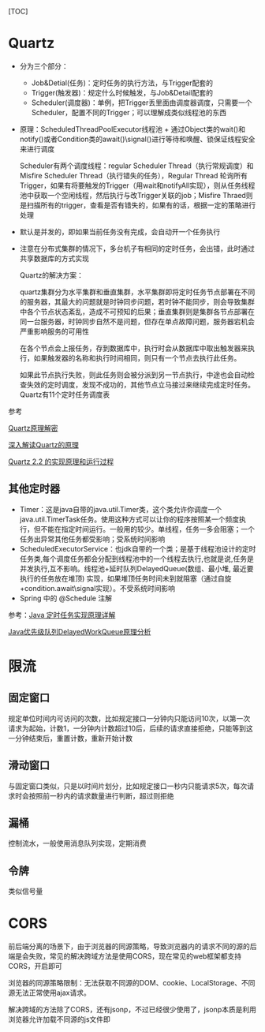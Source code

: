 [TOC]

# Quartz

* 分为三个部分：
  * Job&Detial(任务)：定时任务的执行方法，与Trigger配套的
  * Trigger(触发器)：规定什么时候触发，与Job&Detail配套的
  * Scheduler(调度器)：单例，把Trigger丢里面由调度器调度，只需要一个Scheduler，配置不同的Trigger；可以理解成类似线程池的东西

* 原理：ScheduledThreadPoolExecutor线程池 + 通过Object类的wait()和notify()或者Condition类的await()\signal()进行等待和唤醒、锁保证线程安全 来进行调度

  Scheduler有两个调度线程：regular Scheduler Thread（执行常规调度）和Misfire Scheduler Thread（执行错失的任务），Regular Thread 轮询所有Trigger，如果有将要触发的Trigger（用wait和notifyAll实现），则从任务线程池中获取一个空闲线程，然后执行与改Trigger关联的job；Misfire Thraed则是扫描所有的trigger，查看是否有错失的，如果有的话，根据一定的策略进行处理

* 默认是并发的，即如果当前任务没有完成，会自动开一个任务执行

* 注意在分布式集群的情况下，多台机子有相同的定时任务，会出错，此时通过共享数据库的方式实现

  Quartz的解决方案：

  quartz集群分为水平集群和垂直集群，水平集群即将定时任务节点部署在不同的服务器，其最大的问题就是时钟同步问题，若时钟不能同步，则会导致集群中各个节点状态紊乱，造成不可预知的后果；垂直集群则是集群各节点部署在同一台服务器，时钟同步自然不是问题，但存在单点故障问题，服务器宕机会严重影响服务的可用性

  在各个节点会上报任务，存到数据库中，执行时会从数据库中取出触发器来执行，如果触发器的名称和执行时间相同，则只有一个节点去执行此任务。

  如果此节点执行失败，则此任务则会被分派到另一节点执行，中途也会自动检查失效的定时调度，发现不成功的，其他节点立马接过来继续完成定时任务。Quartz有11个定时任务调度表

参考

[Quartz原理解密](https://www.cnblogs.com/Dorae/p/9357180.html)

[深入解读Quartz的原理](https://blog.csdn.net/scgyus/article/details/79360316)

[Quartz 2.2 的实现原理和运行过程](https://blog.csdn.net/xlxxcc/article/details/52104463)

## 其他定时器

  * Timer：这是java自带的java.util.Timer类，这个类允许你调度一个java.util.TimerTask任务。使用这种方式可以让你的程序按照某一个频度执行，但不能在指定时间运行。一般用的较少。单线程，任务一多会阻塞；一个任务出异常其他任务都受影响；受系统时间影响
  * ScheduledExecutorService：也jdk自带的一个类；是基于线程池设计的定时任务类,每个调度任务都会分配到线程池中的一个线程去执行,也就是说,任务是并发执行,互不影响。线程池+延时队列DelayedQueue(数组、最小堆, 最近要执行的任务放在堆顶) 实现，如果堆顶任务时间未到就阻塞（通过自旋+condition.await\signal实现）。不受系统时间影响
  * Spring 中的 @Schedule  注解

参考：[Java 定时任务实现原理详解](https://blog.csdn.net/u013332124/article/details/79603943)

[Java优先级队列DelayedWorkQueue原理分析](https://www.jianshu.com/p/587901245c95)

# 限流

## 固定窗口

规定单位时间内可访问的次数，比如规定接口一分钟内只能访问10次，以第一次请求为起始，计数1，一分钟内计数超过10后，后续的请求直接拒绝，只能等到这一分钟结束后，重置计数，重新开始计数

## 滑动窗口

与固定窗口类似，只是以时间片划分，比如规定接口一秒内只能请求5次，每次请求时会按照前一秒内的请求数量进行判断，超过则拒绝

## 漏桶

控制流水，一般使用消息队列实现，定期消费

## 令牌

类似信号量

# CORS

前后端分离的场景下，由于浏览器的同源策略，导致浏览器内的请求不同的源的后端是会失败，常见的解决跨域方法是使用CORS，现在常见的web框架都支持CORS，开启即可

浏览器的同源策略限制：无法获取不同源的DOM、cookie、LocalStorage、不同源无法正常使用ajax请求。

解决跨域的方法除了CORS，还有jsonp，不过已经很少使用了，jsonp本质是利用浏览器允许加载不同源的js文件即<script>标签等，将跨域请求<script>标签里，返回一段可执行的js代码，其中包含了请求结果，通常是json格式，前端通过返回的js代码执行回调获取结果

详情见 [跨域资源共享 CORS 详解](http://www.ruanyifeng.com/blog/2016/04/cors.html)

对于跨域产生的问题，如CSRF跨域请求攻击的解决方案，可参考：[美团:如何防止csrf](https://tech.meituan.com/2018/10/11/fe-security-csrf.html)

# session和cookie

- 首先Http是无状态的，因此需要通过session、cookie来达到记录用户状态的目的。

- 传统的session、cookie：session存用户信息，保存在服务端中，cookie里存session对应的sessionId，保存在客户端中，用于找到对应的session，每次请求都会带上该cookie来表示此用户。

- 由于现在实例的部署不可能只部署一个，一般都是集群部署，因此session不可以只存在一个实例的内存中，因此引入Redis来存用户的登录信息

- 现在一般使用 token + Redis来实现session机制，前端的cookie更多的是存token的信息而已，一般也是把token的值放在请求头中，而不会把cookie发给后端

# JWT

JWT = JSON WEB TOKEN

## 原理

JWT实际上是一个token(令牌)，分为三部分：Header(头部)、Payload(负载)、Signature(签名)。

Header(头部) ：两部分组成，记录令牌类型和JWT的签名算法，一般是HMACSHA256。

Payload(负载)： 记录用户登录信息(官方规范默认是不加密的，分为官方字段和私有字段）。

Signature(签名) ：记录将 Header、Payload和服务端的密钥组合起来，使用Header(头部)里规定的方式加密。

比如header里保存的加密方式是HMACSHA256，`签名 Signature = HMACSHA256(base64URL(header) + "." + base64URL(payload) + "." + 保存在后端的密钥)`

最后的JWT = `base64URL(Header) + "." + base64URL(Payload) + "." + Signature`，后端收到该JWT后验证该签名是否正确，来判断JWT里的用户信息是否可靠。

**base64**：64指的是A-Z,a-z，0-9，+，/，将待转换的字符串转成二进制流，每3个8位转成4个6位，6位的二进制数转成十进制，根据码表找到对应的字符，以=号做后缀，凑齐位数

一般是为了解决一些字符编码的问题，将非ASCII字符转化为ASCII字符，还有就是可以对数据做简单加密，base64URL在base64的基础上增加对一些符号的编解码，比如把"-"替换成"+"，使得它可以出现在url中。

**HMACSHA256**：摘要算法，一般用于验证签名是否一致

## 使用

可以存储在浏览器的本地缓存localStorage或者cookie中，发送请求的时候放在cookie里，或者放在请求头中

- JWT的目的是让服务器不保存任何session数据，让后端变成无状态的，因此没办法主动废弃某个token，一旦签发了JWT，在到期之前就会始终有效，如果想要实现这种功能，必然需要在后端保存JWT，就违背了JWT的设计初衷了。
- 要让JWT实现 续签 和 主动过期功能，必定需要在后端保存JWT
  - jwt主动过期问题，使用黑名单即可；分成两点，客户端要求失效，服务端记录token到黑名单；用户重置密码，服务端记录uid-time键值对，在此之前的token全部失效；客户端把保存的jwt删掉是没用的，此时的jwt依然有效，只是客户端没记录而已
  - jwt续签问题，一种解决方式是jwt中存储过期时间，服务端设置刷新时间，请求时判断是否在过期时间或刷新时间，在刷新时间内进行token刷新，失效token记入黑名单；
  - 而黑名单过大问题，可以采用记录UID-刷新时间方式解决，判断jwt签发时间，jwt签发时间小于UID-刷新时间的记为失效
- 个人认为JWT的生成方式本身是有一套规范的，在实际使用过程中也可以对他进行改动，本质上还是一个签名校验而已，一般会对JWT进行魔改，比如使用Header(头部)里的加密方式加密Signature(签名)，Signature(签名)加密Header(头部) 和Payload(负载) 这两部分，服务器里的私钥解密Payload(负载)，得到需要的登录信息，不通过简单的base64URL编码，不对外暴露，签名算法或者签名里的密钥的方式可以改成其他等。

JWT参考：[JWT 超详细分析](https://learnku.com/articles/17883)

# CAS模型 - SSO(单点登录)

可参考：[CAS实现单点登录SSO执行原理探究](https://blog.csdn.net/javaloveiphone/article/details/52439613)，讲得算是比较明白，这里是总结基于CAS模式改的单点登录模式

- 第一次访问时，由于没有访问的token，会引导至登录

![第一次访问](https://github.com/Nixum/Java-Note/raw/master/Note/picture/sso-first-access.png)

- 再次访问Web-1时，由于前端已存了token，直接使用token进行请求即可

- 已登录Web-1时去访问Web-2，会通过后端认证中心实现单点登录

![第二次访问](https://github.com/Nixum/Java-Note/raw/master/Note/picture/sso-second-access.png)

这里在总结一下关于GrantTicket和ServiceTicket，跟CAS模型中提到的TGT、ST、PGT这些东西是类似的，本质是作为验证的票据，图中的GrantTicket、ServiceTicket、token含义如下

GrantTicket：全局会话票据，保存在登录页，通过GrantTicket才能换取ServiceTicket；

ServiceTicket表示访问资源的一次性票据，根据ServiceTicket换取token，换取后失效；

token：登录凭证

GT、ST和token都是保存在Redis中的，他们在Redis中的存储结构如下

```
key：TOKEN_${Token的值}
value:
{
    "createTime": 1565961654807,
    "accountId": "123",
    // 用户其他信息
    "grantTicket": ${GrantTicket的值}  // token关联GT，用于注销时实现全局注销
}

key：GRANT_TICKET_${GrantTicket的值}
value:
{
    "createTime": 1565961654807,
    "accountId": "123",
}

key：SERVICE_TICKET_${ServiceTicket的值}
value:
{
    "createTime": 1565961654807,
    "grantTicket": ${GrantTicket的值} // ST关联GT，用于判断该ST是否有效，换取token后删除
}

// token与grantTicket的记录，注销时，根据token中关联的GT，找到所有与之关联的token，进行删除，这里推荐使用Redis的scan命令进行分段查询，原因是Redis是单线程的，如果数据量太大使用keys命令遍历太久，阻塞Redis接收其他命令
key：{grantTicket}-{token}
value：无
```

# 基于OAuth2.0的第三方登录

可参考：[理解OAuth 2.0](https://www.ruanyifeng.com/blog/2014/05/oauth_2_0.html)，这样基本就入门了，这里是总结项目中如何接入，一般在集成facebook和google的第三方登录也是类似的流程机制，这里只用到了access_token，对于refresh_token，是用来延长access_token的过期时间的，减少短时间内的重复登录，这里就没有涉及到了

![基于OAuth2的第三方登录](https://github.com/Nixum/Java-Note/raw/master/Note/picture/基于oauth2的第三方登录流程.png)

为什么要后端要根据code + clientId + secret换成access_token，再根据access_token换用户个人信息？

为什么后端不直接code + clientId + secret换用户个人信息呢？

主要还是为了安全，防止中间人攻击

* 重定向的参数是带在url里的，是直接暴露在客户端的，如果直接返回access_token就不安全，因此才多了code这一层，为了降低code被拦截泄漏后的风险，code的过期时间一般都很短，且是一次性的；

* 另外就是后端对于外部的请求都是不信任的，因此接收到的参数(code)首先还要配合凭证去验证其合法性，对于验证通过后获得的access_token也有更多的操作空间，由后端持有，不会暴露出去

  像上图那种登录方案，后端只需要用户个人信息换完token就算完事了，所以看起来好像直接使用code + clientId + secret换用户个人信息就行，但是如果此时需要再获取用户的其他信息，就没有没办法再用code去换了，只能要求用户再次登录，此时如果有access_token就显得多么重要了

# 压测

总结一下做过的压测，压测工具jmetter，利用jmette可以多线程并发请求和可以实时查看简易报告的能力

1. 先对被压测服务的接口针对不同场景编写压测用例，设定好TPS的起始和目标值，作为压测计划

2. 画压测机器部署关系图，部署压测环境

   *  对于被压测的服务，一般会mock掉与该服务相关关联的服务，比如该服务还连了数据库，该接口请求依赖一些独立部署的中间件，或者依赖其他服务，则会对这些相关的依赖用桩来代替，用于维持通信，以减少这些额外服务的影响。

   * 一般一台机器只部署一个服务，特别是被压测服务，此外还要注意被压测服务所在的机器上网络设置相关的参数，比如TCP最大连接数、回收策略之类的设置

3. 编写压测脚本，压测脚本越简单越好，尽量让压测工具不影响被压测服务，**脚本最重要的几个设置**： 发起请求时的并发线程数、响应的断言、TPS数，其他那些花里胡哨的输出树状图，饼图啊那些都不用配了，用最简单的报告输出即可

4. 部署完后，将脚本配置放到jmeter的机器上，启动压测

   ```
   nohup java -jar bin/ApacheJMeter.jar -n -t jmetter脚本路径/config.jmx > test.out &
   ```

   输出到当前目录下的test.out文件里，这里启动是使用默认参数启动，如果对jmetter的JVM设置有要求，也可以在启动时指定JVM参数，如

   ```
   nohup java -server -XX:+HeapDumpOnOutOfMemoryError -Xms512m -Xmx512m -XX:+UseG1GC -XX:MaxGCPauseMillis=250 -XX:G1ReservePercent=20 -Djava.security.egd=file:/dev/urandom -jar bin/ApacheJMeter.jar -n -t jmetter脚本路径/config.jmx > test.out &
   ```

   压测开启后可以打开test.out文件查看压测报告

5. 一般是按照TPS从小往大压，小的TPS压，在正常延时的情况下可以先判断程序是否有问题，比如内存泄漏，内存溢出，没问题了再逐步往大了压。如果先从大往小压，延时又上不去，此时判断不了是程序内部问题还是过大的TPS导致。压测时间一般最少压一天

6. 输出压测报告

一般有如下几个点要注意，这些点到时也要输出到压测报告上

| 监控点                                | 说明                                                         |
| ------------------------------------- | ------------------------------------------------------------ |
| jmetter端的TPS、延时、错误率          | 观察TPS是否符合预期、延时是否达到预期且稳定、错误率要为0。**当程序正常时降低RT的手段**：减少不必要的日志输出、业务逻辑算法是否还有优化空间，是否有IO占用或者频繁序列化反序列化、内部队列是否阻塞 |
| 被压测服务的gc                        | fgc，ygc不要太频繁，一般来说**fgc 一小时要小于3~4次**；**ygc一分钟要小于3~4次为佳**。 |
| jmetter端的CPU、内存使用率等          | 注意jmetter端的CPU是否过高或波动很大，避免影响压测结论       |
| 被压测服务端的CPU、磁盘、内存使用率等 | 如果cpu过高，如果连续达到90以上，基本上是内存泄漏导致了频繁的fgc；磁盘的占用情况，注意生成的日志是否把磁盘占满了 |

使用 `jstat -gcutil [pid] [时间间隔，每几秒打印] [打印次数]`查看GC情况

当被压测端的gc不正常时，应尽量保存事发环境

​	1、收集内存使用基本情况统计：`jmap -heap [pid] > [文件名，如heap.log]`


​	2、收集线程堆栈运行信息：`jstack [pid] > [文件名，如stack.log]`

​	3、收集内存详细使用信息，生成dump内存快照：`jmap -dump:format=b,file=[文件名，如heap.dump] [pid]`


一般使用eclipse mat工具进行内存快照的分析，排查出内存泄漏的问题。

mat的使用参见：[Eclipse MAT内存分析工具](https://www.cnblogs.com/yueshutong/p/9824772.html)

**一般压测脚本的模板：**

```xml
<?xml version="1.0" encoding="UTF-8"?>
<jmeterTestPlan version="1.2" properties="3.2" jmeter="3.2 r1790748">
  <hashTree>
    <TestPlan guiclass="TestPlanGui" testclass="TestPlan" testname="测试计划" enabled="true">
        <!-- 一般写压测计划中的序号+名称 -->
      <stringProp name="TestPlan.comments"></stringProp>
      <boolProp name="TestPlan.functional_mode">false</boolProp>
      <boolProp name="TestPlan.serialize_threadgroups">false</boolProp>
      <elementProp name="TestPlan.user_defined_variables" elementType="Arguments" guiclass="ArgumentsPanel" testclass="Arguments" testname="用户定义的变量" enabled="true">
        <collectionProp name="Arguments.arguments"/>
      </elementProp>
      <stringProp name="TestPlan.user_define_classpath"></stringProp>
    </TestPlan>
    <hashTree>
      <ThreadGroup guiclass="ThreadGroupGui" testclass="ThreadGroup" testname="Thread Group" enabled="true">
        <stringProp name="ThreadGroup.on_sample_error">continue</stringProp>
        <elementProp name="ThreadGroup.main_controller" elementType="LoopController" guiclass="LoopControlPanel" testclass="LoopController" testname="循环控制器" enabled="true">
          <boolProp name="LoopController.continue_forever">false</boolProp>
          <intProp name="LoopController.loops">-1</intProp>
        </elementProp>
        <stringProp name="ThreadGroup.num_threads">500</stringProp>                                             <!-- 发起请求时的并发线程数，这里设置为500个并发线程，表示使用这么多的线程数来达到下面设置的TPS数 -->
        <stringProp name="ThreadGroup.ramp_time">8</stringProp>
        <longProp name="ThreadGroup.start_time">1509332694000</longProp>
        <longProp name="ThreadGroup.end_time">1509332694000</longProp>
        <boolProp name="ThreadGroup.scheduler">false</boolProp>
        <stringProp name="ThreadGroup.duration"></stringProp>
        <stringProp name="ThreadGroup.delay"></stringProp>
      </ThreadGroup>
      <hashTree>
        <HTTPSamplerProxy guiclass="HttpTestSampleGui" testclass="HTTPSamplerProxy" testname="click http request" enabled="true">
          <elementProp name="HTTPsampler.Arguments" elementType="Arguments" guiclass="HTTPArgumentsPanel" testclass="Arguments" testname="用户定义的变量" enabled="true">
            <collectionProp name="Arguments.arguments"/>
          </elementProp>
          <stringProp name="HTTPSampler.domain">192.168.1.123</stringProp>         <!-- 此处为被压测服务的host -->
          <stringProp name="HTTPSampler.port">12345</stringProp>                    <!-- 此处为被压测服务的port -->
          <stringProp name="HTTPSampler.protocol">http</stringProp>
          <stringProp name="HTTPSampler.contentEncoding"></stringProp>
          <stringProp name="HTTPSampler.path">${__StringFromFile(/home/urls.log,,,)}</stringProp>  <!-- 发起的http请求uri从文件读取，文件路径 -->
          <stringProp name="HTTPSampler.method">GET</stringProp>
          <boolProp name="HTTPSampler.follow_redirects">false</boolProp>
          <boolProp name="HTTPSampler.auto_redirects">false</boolProp>
          <boolProp name="HTTPSampler.use_keepalive">true</boolProp>
          <boolProp name="HTTPSampler.DO_MULTIPART_POST">false</boolProp>
          <stringProp name="HTTPSampler.embedded_url_re"></stringProp>
          <stringProp name="HTTPSampler.implementation">Java</stringProp>
          <stringProp name="HTTPSampler.connect_timeout"></stringProp>
          <stringProp name="HTTPSampler.response_timeout"></stringProp>
        </HTTPSamplerProxy>
        <hashTree/>
        <ResponseAssertion guiclass="AssertionGui" testclass="ResponseAssertion" testname="Response Assertion" enabled="true">
          <collectionProp name="Asserion.test_strings">
            <stringProp name="49586">200</stringProp>                                       <!-- http请求的响应断言，要求返回的http code为200才判定为成功 -->
          </collectionProp>
          <stringProp name="Assertion.test_field">Assertion.response_code</stringProp>
          <boolProp name="Assertion.assume_success">false</boolProp>
          <intProp name="Assertion.test_type">8</intProp>
        </ResponseAssertion>
        <hashTree/>
        <ConstantThroughputTimer guiclass="TestBeanGUI" testclass="ConstantThroughputTimer" testname="Constant Throughput Timer" enabled="true">
          <intProp name="calcMode">1</intProp>
          <doubleProp>
            <name>throughput</name>
            <value>30000.0</value>          <!-- 1分钟内发起的请求数，换算为tps为500 -->
            <savedValue>0.0</savedValue>
          </doubleProp>
        </ConstantThroughputTimer>
        <hashTree/>
      </hashTree>
    </hashTree>
    <WorkBench guiclass="WorkBenchGui" testclass="WorkBench" testname="工作台" enabled="true">
      <boolProp name="WorkBench.save">true</boolProp>
    </WorkBench>
    <hashTree/>
  </hashTree>
</jmeterTestPlan>
```

# 调优

参考：https://tech.meituan.com/2016/12/02/performance-tunning.html



